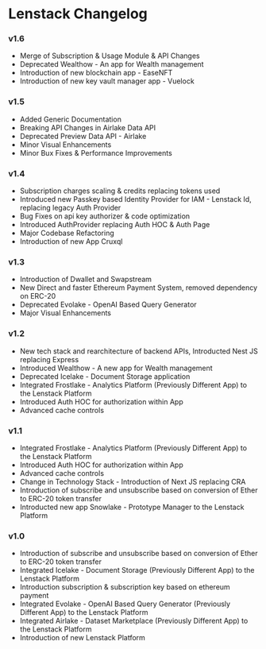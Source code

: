 # Lenstack Changelog

### v1.6
* Merge of Subscription & Usage Module & API Changes
* Deprecated Wealthow - An app for Wealth management
* Introduction of new blockchain app - EaseNFT
* Introduction of new key vault manager app - Vuelock

### v1.5
* Added Generic Documentation
* Breaking API Changes in Airlake Data API
* Deprecated Preview Data API - Airlake
* Minor Visual Enhancements
* Minor Bux Fixes & Performance Improvements

### v1.4
* Subscription charges scaling & credits replacing tokens used
* Introduced new Passkey based Identity Provider for IAM - Lenstack Id, replacing legacy Auth Provider
* Bug Fixes on api key authorizer & code optimization
* Introduced AuthProvider replacing Auth HOC & Auth Page
* Major Codebase Refactoring
* Introduction of new App Cruxql

### v1.3
* Introduction of Dwallet and Swapstream
* New Direct and faster Ethereum Payment System, removed dependency on ERC-20
* Deprecated Evolake - OpenAI Based Query Generator
* Major Visual Enhancements

### v1.2
* New tech stack and rearchitecture of backend APIs, Introducted Nest JS replacing Express
* Introduced Wealthow - A new app for Wealth management
* Deprecated Icelake - Document Storage application
* Integrated Frostlake - Analytics Platform (Previously Different App) to the Lenstack Platform
* Introduced Auth HOC for authorization within App
* Advanced cache controls

### v1.1
* Integrated Frostlake - Analytics Platform (Previously Different App) to the Lenstack Platform
* Introduced Auth HOC for authorization within App
* Advanced cache controls
* Change in Technology Stack - Introduction of Next JS replacing CRA
* Introduction of subscribe and unsubscribe based on conversion of Ether to ERC-20 token transfer
* Introducted new app Snowlake - Prototype Manager to the Lenstack Platform

### v1.0
* Introduction of subscribe and unsubscribe based on conversion of Ether to ERC-20 token transfer
* Integrated Icelake - Document Storage (Previously Different App) to the Lenstack Platform
* Introduction subscription & subscription key based on ethereum payment
* Integrated Evolake - OpenAI Based Query Generator (Previously Different App) to the Lenstack Platform
* Integrated Airlake - Dataset Marketplace (Previously Different App) to the Lenstack Platform
* Introduction of new Lenstack Platform